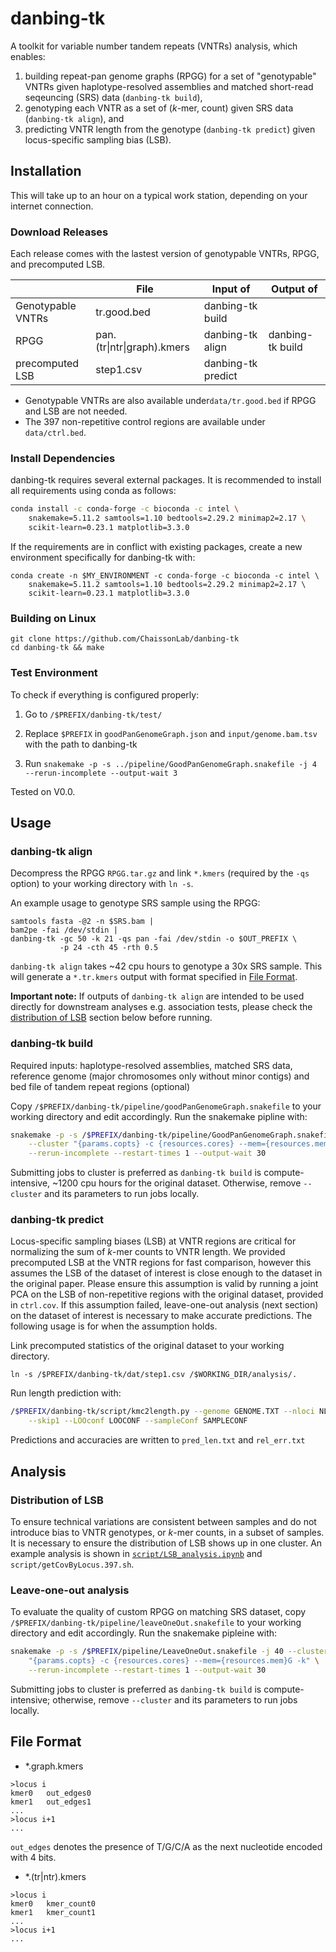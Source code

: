 # danbing-tk
A toolkit for variable number tandem repeats (VNTRs) analysis, which enables:
1. building repeat-pan genome graphs (RPGG) for a set of "genotypable" VNTRs given haplotype-resolved assemblies and matched short-read seqeuncing (SRS) data (`danbing-tk build`),
2. genotyping each VNTR as a set of (*k*-mer, count) given SRS data (`danbing-tk align`), and
3. predicting VNTR length from the genotype (`danbing-tk predict`) given locus-specific sampling bias (LSB).


## Installation
This will take up to an hour on a typical work station, depending on your internet connection.

### Download Releases
Each release comes with the lastest version of genotypable VNTRs, RPGG, and precomputed LSB.

|                   | File                              | Input of           | Output of        |
|-------------------|-----------------------------------|--------------------|------------------|
| Genotypable VNTRs | tr.good.bed                       | danbing-tk build   |                  |
| RPGG              | pan.(tr\|ntr\|graph).kmers        | danbing-tk align   | danbing-tk build |
| precomputed LSB   | step1.csv                         | danbing-tk predict |                  |

- Genotypable VNTRs are also available under`data/tr.good.bed` if RPGG and LSB are not needed.
- The 397 non-repetitive control regions are available under `data/ctrl.bed`.

### Install Dependencies
danbing-tk requires several external packages. It is recommended to install all requirements using conda as follows:

```bash
conda install -c conda-forge -c bioconda -c intel \
    snakemake=5.11.2 samtools=1.10 bedtools=2.29.2 minimap2=2.17 \
    scikit-learn=0.23.1 matplotlib=3.3.0
```

If the requirements are in conflict with existing packages, create a new environment specifically for danbing-tk with:
```
conda create -n $MY_ENVIRONMENT -c conda-forge -c bioconda -c intel \
    snakemake=5.11.2 samtools=1.10 bedtools=2.29.2 minimap2=2.17 \
    scikit-learn=0.23.1 matplotlib=3.3.0
```

### Building on Linux
```shell
git clone https://github.com/ChaissonLab/danbing-tk
cd danbing-tk && make
```

### Test Environment
To check if everything is configured properly:
1. Go to `/$PREFIX/danbing-tk/test/`

2. Replace `$PREFIX` in `goodPanGenomeGraph.json` and `input/genome.bam.tsv` with the path to danbing-tk
3. Run `snakemake -p -s ../pipeline/GoodPanGenomeGraph.snakefile -j 4 --rerun-incomplete --output-wait 3`

Tested on V0.0. 
## Usage

### danbing-tk align
Decompress the RPGG `RPGG.tar.gz` and link `*.kmers` (required by the `-qs` option) to your working directory with `ln -s`.

An example usage to genotype SRS sample using the RPGG:

```shell
samtools fasta -@2 -n $SRS.bam |
bam2pe -fai /dev/stdin |
danbing-tk -gc 50 -k 21 -qs pan -fai /dev/stdin -o $OUT_PREFIX \
           -p 24 -cth 45 -rth 0.5
```

`danbing-tk align` takes ~42 cpu hours to genotype a 30x SRS sample. This will generate a `*.tr.kmers` output with format specified in [File Format](#file-format).

**Important note:** If outputs of `danbing-tk align` are intended to be used directly for downstream analyses e.g. association tests, please check the [distribution of LSB](#distribution-of-lsb) section below before running.

### danbing-tk build
Required inputs: haplotype-resolved assemblies, matched SRS data, reference genome (major chromosomes only without minor contigs) and bed file of tandem repeat regions (optional)

Copy `/$PREFIX/danbing-tk/pipeline/goodPanGenomeGraph.snakefile` to your working directory and edit accordingly. Run the snakemake pipline with:

```bash
snakemake -p -s /$PREFIX/danbing-tk/pipeline/GoodPanGenomeGraph.snakefile -j 40\
    --cluster "{params.copts} -c {resources.cores} --mem={resources.mem}G -k" \
    --rerun-incomplete --restart-times 1 --output-wait 30
```

Submitting jobs to cluster is preferred as `danbing-tk build` is compute-intensive, ~1200 cpu hours for the original dataset. Otherwise, remove `--cluster` and its parameters to run jobs locally.

### danbing-tk predict
Locus-specific sampling biases (LSB) at VNTR regions are critical for normalizing the sum of *k*-mer counts to VNTR length. We provided precomputed LSB at the VNTR regions for fast comparison, however this assumes the LSB of the dataset of interest is close enough to the dataset in the original paper. Please ensure this assumption is valid by running a joint PCA on the LSB of non-repetitive regions with the original dataset, provided in `ctrl.cov`. If this assumption failed, leave-one-out analysis (next section) on the dataset of interest is necessary to make accurate predictions. The following usage is for when the assumption holds.

Link precomputed statistics of the original dataset to your working directory.

`ln -s /$PREFIX/danbing-tk/dat/step1.csv /$WORKING_DIR/analysis/.`

Run length prediction with:

```bash
/$PREFIX/danbing-tk/script/kmc2length.py --genome GENOME.TXT --nloci NLOCI \
    --skip1 --LOOconf LOOCONF --sampleConf SAMPLECONF
```

Predictions and accuracies are written to `pred_len.txt` and `rel_err.txt`

## Analysis
### Distribution of LSB
To ensure technical variations are consistent between samples and do not introduce bias to VNTR genotypes, or *k*-mer counts, in a subset of samples. It is necessary to ensure the distribution of LSB shows up in one cluster. An example analysis is shown in [`script/LSB_analysis.ipynb`](https://github.com/ChaissonLab/danbing-tk/blob/master/script/LSB_analysis.ipynb) and `script/getCovByLocus.397.sh`.

### Leave-one-out analysis
To evaluate the quality of custom RPGG on matching SRS dataset, copy `/$PREFIX/danbing-tk/pipeline/leaveOneOut.snakefile` to your working directory and edit accordingly.
Run the snakemake pipleine with:

```bash
snakemake -p -s /$PREFIX/pipeline/LeaveOneOut.snakefile -j 40 --cluster \
    "{params.copts} -c {resources.cores} --mem={resources.mem}G -k" \
    --rerun-incomplete --restart-times 1 --output-wait 30
```

Submitting jobs to cluster is preferred as `danbing-tk build` is compute-intensive; otherwise, remove `--cluster` and its parameters to run jobs locally.


## File Format
- \*.graph.kmers
```
>locus i
kmer0	out_edges0
kmer1	out_edges1
...
>locus i+1
...
```
`out_edges` denotes the presence of T/G/C/A as the next nucleotide encoded with 4 bits.

- \*.(tr|ntr).kmers
```
>locus i
kmer0	kmer_count0
kmer1	kmer_count1
...
>locus i+1
...
```
